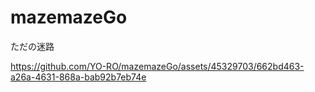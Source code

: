 # mazemazeGo

ただの迷路

https://github.com/YO-RO/mazemazeGo/assets/45329703/662bd463-a26a-4631-868a-bab92b7eb74e
